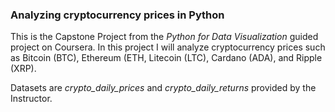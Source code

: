 ### Analyzing cryptocurrency prices in Python

This is the Capstone Project from the <i>Python for Data Visualization</i> guided project on Coursera. In this project I will analyze cryptocurrency prices such as Bitcoin (BTC), Ethereum (ETH, Litecoin (LTC), Cardano (ADA), and Ripple (XRP).<br>

Datasets are <i>crypto_daily_prices</i> and <i>crypto_daily_returns</i> provided by the Instructor.
